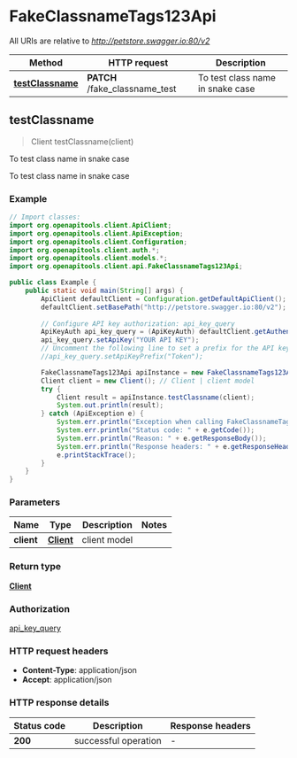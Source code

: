 # FakeClassnameTags123Api

All URIs are relative to *http://petstore.swagger.io:80/v2*

Method | HTTP request | Description
------------- | ------------- | -------------
[**testClassname**](FakeClassnameTags123Api.md#testClassname) | **PATCH** /fake_classname_test | To test class name in snake case



## testClassname

> Client testClassname(client)

To test class name in snake case

To test class name in snake case

### Example

```java
// Import classes:
import org.openapitools.client.ApiClient;
import org.openapitools.client.ApiException;
import org.openapitools.client.Configuration;
import org.openapitools.client.auth.*;
import org.openapitools.client.models.*;
import org.openapitools.client.api.FakeClassnameTags123Api;

public class Example {
    public static void main(String[] args) {
        ApiClient defaultClient = Configuration.getDefaultApiClient();
        defaultClient.setBasePath("http://petstore.swagger.io:80/v2");
        
        // Configure API key authorization: api_key_query
        ApiKeyAuth api_key_query = (ApiKeyAuth) defaultClient.getAuthentication("api_key_query");
        api_key_query.setApiKey("YOUR API KEY");
        // Uncomment the following line to set a prefix for the API key, e.g. "Token" (defaults to null)
        //api_key_query.setApiKeyPrefix("Token");

        FakeClassnameTags123Api apiInstance = new FakeClassnameTags123Api(defaultClient);
        Client client = new Client(); // Client | client model
        try {
            Client result = apiInstance.testClassname(client);
            System.out.println(result);
        } catch (ApiException e) {
            System.err.println("Exception when calling FakeClassnameTags123Api#testClassname");
            System.err.println("Status code: " + e.getCode());
            System.err.println("Reason: " + e.getResponseBody());
            System.err.println("Response headers: " + e.getResponseHeaders());
            e.printStackTrace();
        }
    }
}
```

### Parameters


Name | Type | Description  | Notes
------------- | ------------- | ------------- | -------------
 **client** | [**Client**](Client.md)| client model |

### Return type

[**Client**](Client.md)

### Authorization

[api_key_query](../README.md#api_key_query)

### HTTP request headers

- **Content-Type**: application/json
- **Accept**: application/json


### HTTP response details
| Status code | Description | Response headers |
|-------------|-------------|------------------|
| **200** | successful operation |  -  |

